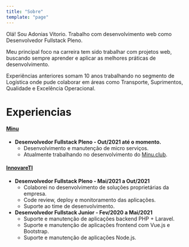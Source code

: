 ```yaml
---
title: "Sobre"
template: "page"
---
```


Olá! Sou Adonias Vitorio. Trabalho com desenvolvimento web como Desenvolvedor Fullstack Pleno.

Meu principal foco na carreira tem sido trabalhar com projetos web, buscando sempre aprender e aplicar as melhores práticas de desenvolvimento.

Experiências anteriores somam 10 anos trabalhando no segmento de Logística onde pude colaborar em áreas como Transporte, Suprimentos, Qualidade e Excelência Operacional.
# Experiencias

#### [Minu](https://www.minu.co/)

- **Desenvolvedor Fullstack Pleno - Out/2021 até o momento.**
    - Desenvolvimento e manutenção de micro serviços.
    - Atualmente trabalhando no desenvolvimento do [Minu.club](https://www.minu.club/).

#### [InnovareTI](https://www.innovareti.com.br/)

- **Desenvolvedor Fullstack Pleno - Mai/2021 a Out/2021**
    - Colaborei no desenvolvimento de soluções proprietárias da empresa.
    - Code review, deploy e monitoramento das aplicações.
    - Suporte ao time de desenvolvimento.
- **Desenvolvedor Fullstack Junior - Fev/2020  a Mai/2021**
    - Suporte e manutenção de aplicações backend PHP + Laravel.
    - Suporte e manutenção de aplicações frontend com Vue.js e Bootstrap.
    - Suporte e manutenção de aplicações Node.js.